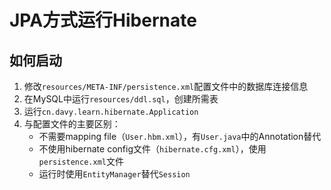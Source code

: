 # JPA方式运行Hibernate


## 如何启动
1. 修改`resources/META-INF/persistence.xml`配置文件中的数据库连接信息
2. 在MySQL中运行`resources/ddl.sql`，创建所需表
3. 运行`cn.davy.learn.hibernate.Application`
4. 与配置文件的主要区别：
   * 不需要mapping file（`User.hbm.xml`），有`User.java`中的Annotation替代
   * 不使用hibernate config文件（`hibernate.cfg.xml`），使用`persistence.xml`文件
   * 运行时使用`EntityManager`替代`Session`